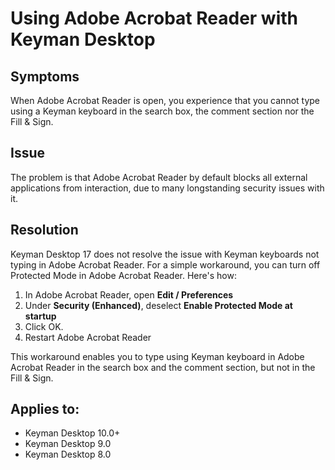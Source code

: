 # Using Adobe Acrobat Reader with Keyman Desktop

## Symptoms
When Adobe Acrobat Reader is open, you experience that you cannot type using a Keyman keyboard in the search box, the comment section nor the Fill & Sign. 

## Issue
The problem is that Adobe Acrobat Reader by default blocks all external applications from interaction, due to many longstanding security issues with it.

## Resolution
Keyman Desktop 17 does not resolve the issue with Keyman keyboards not typing in Adobe Acrobat Reader. For a simple workaround, you can turn off Protected Mode in Adobe Acrobat Reader. Here's how:

1. In Adobe Acrobat Reader, open **Edit / Preferences**
2. Under **Security (Enhanced)**, deselect **Enable Protected Mode at startup**
3. Click OK. 
4. Restart Adobe Acrobat Reader

This workaround enables you to type using Keyman keyboard in Adobe Acrobat Reader in the search box and the comment section, but not in the Fill & Sign.

## Applies to:
 * Keyman Desktop 10.0+
 * Keyman Desktop 9.0
 * Keyman Desktop 8.0

